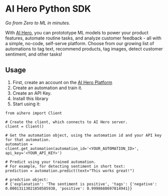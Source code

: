 # AI Hero Python SDK
*Go from Zero to ML in minutes.*

With [AI Hero](https://aihero.studio), you can protototype ML models to power your product features, automate routine tasks, and analyze customer feedback - all with a simple, no-code, self-serve platform. Choose from our growing list of automations to tag text, recommend products, tag images, detect customer sentiment, and other tasks!

## Usage
1. First, create an account on the [AI Hero Platform](https://api.aihero.studio)
2. Create an automation and train it. 
3. Create an API Key.
4. Install this library
5. Start using it:
```
from aihero import Client

# Create the client, which connects to AI Hero server.
client = Client()

# Get the automation object, using the automation id and your API key for that automation. 
automation = client.get_automation(automation_id='<YOUR_AUTOMATION_ID>',  api_key='<YOUR_API_KEY>')

# Predict using your trained automation.
# For example, for detecting sentiment in short text:
prediction = automation.predict(text="This works great!")

# predction object:
# {'explanation': 'The sentiment is positive', 'tags': {'negative': 0.00013113021850585938, 'positive': 0.9998688697814941}}

```

